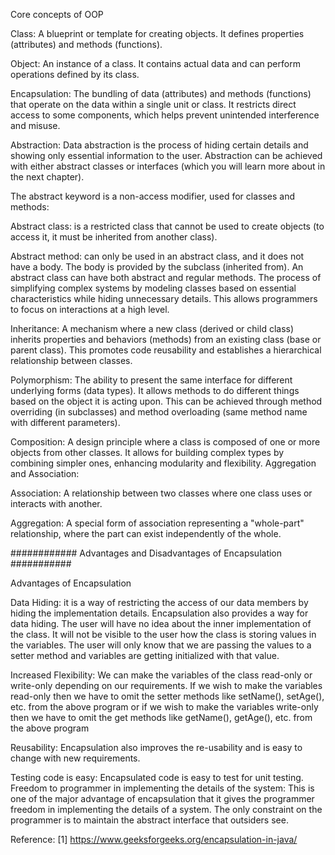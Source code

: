 Core concepts of OOP

Class: A blueprint or template for creating objects. It defines properties (attributes) and methods (functions).

Object: An instance of a class. It contains actual data and can perform operations defined by its class.

Encapsulation:
The bundling of data (attributes) and methods (functions) that operate on the data within a single unit or class. It restricts direct access to some components, which helps prevent unintended interference and misuse.

Abstraction:
Data abstraction is the process of hiding certain details and showing only essential information to the user.
Abstraction can be achieved with either abstract classes or interfaces (which you will learn more about in the next chapter).

The abstract keyword is a non-access modifier, used for classes and methods:

Abstract class: is a restricted class that cannot be used to create objects (to access it, it must be inherited from another class).

Abstract method: can only be used in an abstract class, and it does not have a body. The body is provided by the subclass (inherited from).
An abstract class can have both abstract and regular methods.
The process of simplifying complex systems by modeling classes based on essential characteristics while hiding unnecessary details. This allows programmers to focus on interactions at a high level.

Inheritance:
A mechanism where a new class (derived or child class) inherits properties and behaviors (methods) from an existing class (base or parent class). This promotes code reusability and establishes a hierarchical relationship between classes.

Polymorphism:
The ability to present the same interface for different underlying forms (data types). It allows methods to do different things based on the object it is acting upon. This can be achieved through method overriding (in subclasses) and method overloading (same method name with different parameters).

Composition:
A design principle where a class is composed of one or more objects from other classes. It allows for building complex types by combining simpler ones, enhancing modularity and flexibility.
Aggregation and Association:

Association: A relationship between two classes where one class uses or interacts with another.

Aggregation: A special form of association representing a "whole-part" relationship, where the part can exist independently of the whole.

############ Advantages and Disadvantages of Encapsulation ###########

Advantages of Encapsulation

Data Hiding: it is a way of restricting the access of our data members by hiding the implementation details. Encapsulation also provides a way for data hiding. The user will have no idea about the inner implementation of the class. It will not be visible to the user how the class is storing values in the variables. The user will only know that we are passing the values to a setter method and variables are getting initialized with that value.

Increased Flexibility: We can make the variables of the class read-only or write-only depending on our requirements. If we wish to make the variables read-only then we have to omit the setter methods like setName(), setAge(), etc. from the above program or if we wish to make the variables write-only then we have to omit the get methods like getName(), getAge(), etc. from the above program

Reusability: Encapsulation also improves the re-usability and is easy to change with new requirements.

Testing code is easy: Encapsulated code is easy to test for unit testing.
Freedom to programmer in implementing the details of the system: This is one of the major advantage of encapsulation that it gives the programmer freedom in implementing the details of a system. The only constraint on the programmer is to maintain the abstract interface that outsiders see.

Reference:
[1] https://www.geeksforgeeks.org/encapsulation-in-java/
